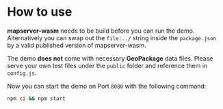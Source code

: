 # How to use
**mapserver-wasm** needs to be build before you can run the demo. Alternatively you can swap out the `file:../` string inside the `package.json` by a valid published version of mapserver-wasm.

The demo **does not** come with necessary **GeoPackage** data files. Please serve your own test files under the `public` folder and reference them in `config.js`.

Now you can start the demo on Port `8080` with the following command:
```sh
npm ci && npm start
```